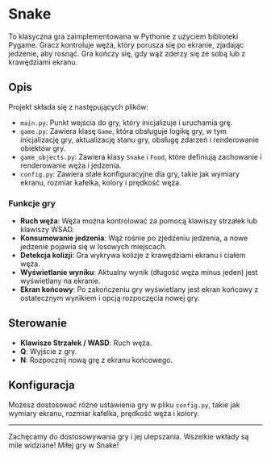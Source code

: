 # Snake

To klasyczna gra zaimplementowana w Pythonie z użyciem biblioteki Pygame. Gracz kontroluje węża, który porusza się po ekranie, zjadając jedzenie, aby rosnąć. Gra kończy się, gdy wąż zderzy się ze sobą lub z krawędziami ekranu.

## Opis

Projekt składa się z następujących plików:

- `main.py`: Punkt wejścia do gry, który inicjalizuje i uruchamia grę.
- `game.py`: Zawiera klasę `Game`, która obsługuje logikę gry, w tym inicjalizację gry, aktualizację stanu gry, obsługę zdarzeń i renderowanie obiektów gry.
- `game_objects.py`: Zawiera klasy `Snake` i `Food`, które definiują zachowanie i renderowanie węża i jedzenia.
- `config.py`: Zawiera stałe konfiguracyjne dla gry, takie jak wymiary ekranu, rozmiar kafelka, kolory i prędkość węża.

### Funkcje gry

- **Ruch węża**: Węża można kontrolować za pomocą klawiszy strzałek lub klawiszy WSAD.
- **Konsumowanie jedzenia**: Wąż rośnie po zjedzeniu jedzenia, a nowe jedzenie pojawia się w losowych miejscach.
- **Detekcja kolizji**: Gra wykrywa kolizje z krawędziami ekranu i ciałem węża.
- **Wyświetlanie wyniku**: Aktualny wynik (długość węża minus jeden) jest wyświetlany na ekranie.
- **Ekran końcowy**: Po zakończeniu gry wyświetlany jest ekran końcowy z ostatecznym wynikiem i opcją rozpoczęcia nowej gry.

## Sterowanie

- **Klawisze Strzałek / WASD**: Ruch węża.
- **Q**: Wyjście z gry.
- **N**: Rozpocznij nową grę z ekranu końcowego.

## Konfiguracja

Możesz dostosować różne ustawienia gry w pliku `config.py`, takie jak wymiary ekranu, rozmiar kafelka, prędkość węża i kolory.

---

Zachęcamy do dostosowywania gry i jej ulepszania. Wszelkie wkłady są mile widziane! Miłej gry w Snake!
